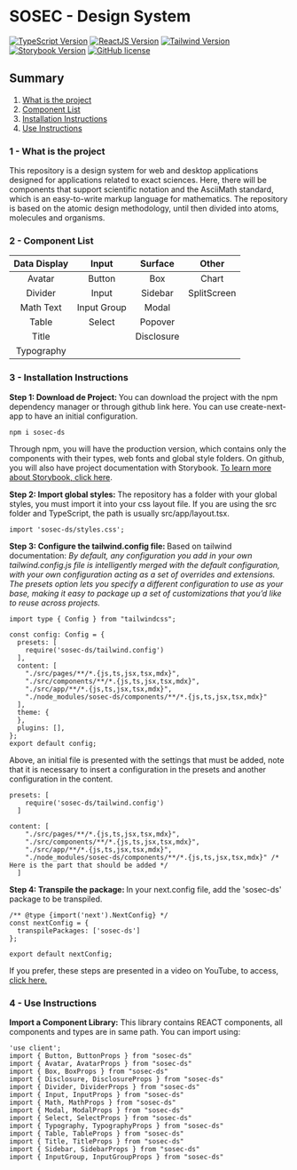 <h1>SOSEC - Design System</h1> 

[![TypeScript Version](https://img.shields.io/badge/TypeScript-^5-blue.svg)](https://shields.io/)
[![ReactJS Version](https://img.shields.io/badge/ReactJS-^18-black.svg)](https://shields.io/)
[![Tailwind Version](https://img.shields.io/badge/TailwindCSS-^3.4.1-red.svg)](https://shields.io/)
[![Storybook Version](https://img.shields.io/badge/Storybook-^8.1.3-yellow.svg)](https://shields.io/)
[![GitHub license](https://img.shields.io/github/license/Naereen/StrapDown.js.svg)](https://github.com/Brunoengi/design-system/LICENSE)

<h2>Summary</h2>

<ol>
  <li ><a href='#project'>What is the project</a></li>
  <li ><a href='#component-list'>Component List</a></li>
  <li ><a href='#intallation'>Installation Instructions</a></li>
  <li ><a href='#use'>Use Instructions</a></li>
</ol>

<h3 id="project">1 - What is the project</h3>

This repository is a design system for web and desktop applications designed for applications related to exact sciences. Here, there will be components that support scientific notation and the AsciiMath standard, which is an easy-to-write markup language for mathematics. The repository is based on the atomic design methodology, until then divided into atoms, molecules and organisms.

<h3 id="component-list">2 - Component List</h3>

| Data Display | Input       | Surface     | Other       |
| :---:        | :---:       | :---:       | :---:       |
| Avatar       | Button      | Box         | Chart       |
| Divider      | Input       | Sidebar     | SplitScreen |
| Math Text    | Input Group | Modal       |             |
| Table        | Select      | Popover     |             |
| Title        |             | Disclosure  |             |
| Typography   |             |             |             |

<h3 id="intallation">3 - Installation Instructions</h3>

<b>Step 1: Download de Project: </b> You can download the project with the npm dependency manager or through github <link>link here</link>. You can use create-next-app to have an initial configuration.
```
npm i sosec-ds
```

Through npm, you will have the production version, which contains only the components with their types, web fonts and global style folders. On github, you will also have project documentation with Storybook. <a href="https://storybook.js.org/">To learn more about Storybook, click here</a>.

<b>Step 2: Import global styles: </b> The repository has a folder with your global styles, you must import it into your css layout file. If you are using the src folder and TypeScript, the path is usually src/app/layout.tsx.
```
import 'sosec-ds/styles.css';
```

<b>Step 3: Configure the tailwind.config file: </b> Based on tailwind documentation: <i>By default, any configuration you add in your own tailwind.config.js file is intelligently merged with the default configuration, with your own configuration acting as a set of overrides and extensions. The presets option lets you specify a different configuration to use as your base, making it easy to package up a set of customizations that you’d like to reuse across projects.</i>

```
import type { Config } from "tailwindcss";

const config: Config = {
  presets: [
    require('sosec-ds/tailwind.config')
  ],
  content: [
    "./src/pages/**/*.{js,ts,jsx,tsx,mdx}",
    "./src/components/**/*.{js,ts,jsx,tsx,mdx}",
    "./src/app/**/*.{js,ts,jsx,tsx,mdx}",
    "./node_modules/sosec-ds/components/**/*.{js,ts,jsx,tsx,mdx}"
  ],
  theme: {
  },
  plugins: [],
};
export default config;

```

Above, an initial file is presented with the settings that must be added, note that it is necessary to insert a configuration in the presets and another configuration in the content.

```
presets: [
    require('sosec-ds/tailwind.config')
  ]
```

```
content: [
    "./src/pages/**/*.{js,ts,jsx,tsx,mdx}",
    "./src/components/**/*.{js,ts,jsx,tsx,mdx}",
    "./src/app/**/*.{js,ts,jsx,tsx,mdx}",
    "./node_modules/sosec-ds/components/**/*.{js,ts,jsx,tsx,mdx}" /* Here is the part that should be added */
  ]
```

<b>Step 4: Transpile the package: </b> In your next.config file, add the 'sosec-ds' package to be transpiled.

```
/** @type {import('next').NextConfig} */
const nextConfig = {
  transpilePackages: ['sosec-ds']
};

export default nextConfig;

```

If you prefer, these steps are presented in a video on YouTube, to access, <a href="https://youtu.be/b07L5Jt13z4">click here.</a>

<h3 id="use">4 - Use Instructions</h3>

<b>Import a Component Library:</b> This library contains REACT components, all components and types are in same path. You can import using:

```
'use client';
import { Button, ButtonProps } from "sosec-ds"
import { Avatar, AvatarProps } from "sosec-ds"
import { Box, BoxProps } from "sosec-ds"
import { Disclosure, DisclosureProps } from "sosec-ds"
import { Divider, DividerProps } from "sosec-ds"
import { Input, InputProps } from "sosec-ds"
import { Math, MathProps } from "sosec-ds"
import { Modal, ModalProps } from "sosec-ds" 
import { Select, SelectProps } from "sosec-ds"
import { Typography, TypographyProps } from "sosec-ds" 
import { Table, TableProps } from "sosec-ds"
import { Title, TitleProps } from "sosec-ds"
import { Sidebar, SidebarProps } from "sosec-ds"
import { InputGroup, InputGroupProps } from "sosec-ds"

```

